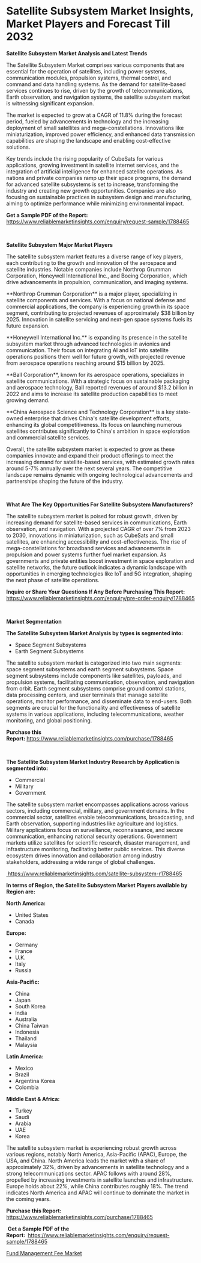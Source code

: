 <p><h1>Satellite Subsystem Market Insights, Market Players and Forecast Till 2032</h1></p><p><strong>Satellite Subsystem Market Analysis and Latest Trends</strong></p>
<p><p>The Satellite Subsystem Market comprises various components that are essential for the operation of satellites, including power systems, communication modules, propulsion systems, thermal control, and command and data handling systems. As the demand for satellite-based services continues to rise, driven by the growth of telecommunications, Earth observation, and navigation systems, the satellite subsystem market is witnessing significant expansion. </p><p>The market is expected to grow at a CAGR of 11.8% during the forecast period, fueled by advancements in technology and the increasing deployment of small satellites and mega-constellations. Innovations like miniaturization, improved power efficiency, and enhanced data transmission capabilities are shaping the landscape and enabling cost-effective solutions. </p><p>Key trends include the rising popularity of CubeSats for various applications, growing investment in satellite internet services, and the integration of artificial intelligence for enhanced satellite operations. As nations and private companies ramp up their space programs, the demand for advanced satellite subsystems is set to increase, transforming the industry and creating new growth opportunities. Companies are also focusing on sustainable practices in subsystem design and manufacturing, aiming to optimize performance while minimizing environmental impact.</p></p>
<p><strong>Get a Sample PDF of the Report:&nbsp;</strong> <a href="https://www.reliablemarketinsights.com/enquiry/request-sample/1788465?utm_campaign=2566&utm_medium=2&utm_source=Github&utm_content=ia&utm_term=10032025&utm_id=satellite-subsystem">https://www.reliablemarketinsights.com/enquiry/request-sample/1788465</a></p>
<p>&nbsp;</p>
<p><strong>Satellite Subsystem Major Market Players</strong></p>
<p><p>The satellite subsystem market features a diverse range of key players, each contributing to the growth and innovation of the aerospace and satellite industries. Notable companies include Northrop Grumman Corporation, Honeywell International Inc., and Boeing Corporation, which drive advancements in propulsion, communication, and imaging systems.</p><p>**Northrop Grumman Corporation** is a major player, specializing in satellite components and services. With a focus on national defense and commercial applications, the company is experiencing growth in its space segment, contributing to projected revenues of approximately $38 billion by 2025. Innovation in satellite servicing and next-gen space systems fuels its future expansion.</p><p>**Honeywell International Inc.** is expanding its presence in the satellite subsystem market through advanced technologies in avionics and communication. Their focus on integrating AI and IoT into satellite operations positions them well for future growth, with projected revenue from aerospace operations reaching around $15 billion by 2025.</p><p>**Ball Corporation**, known for its aerospace operations, specializes in satellite communications. With a strategic focus on sustainable packaging and aerospace technology, Ball reported revenues of around $13.2 billion in 2022 and aims to increase its satellite production capabilities to meet growing demand.</p><p>**China Aerospace Science and Technology Corporation** is a key state-owned enterprise that drives China's satellite development efforts, enhancing its global competitiveness. Its focus on launching numerous satellites contributes significantly to China's ambition in space exploration and commercial satellite services.</p><p>Overall, the satellite subsystem market is expected to grow as these companies innovate and expand their product offerings to meet the increasing demand for satellite-based services, with estimated growth rates around 5-7% annually over the next several years. The competitive landscape remains dynamic with ongoing technological advancements and partnerships shaping the future of the industry.</p></p>
<p>&nbsp;</p>
<p><strong>What Are The Key Opportunities For Satellite Subsystem Manufacturers?</strong></p>
<p><p>The satellite subsystem market is poised for robust growth, driven by increasing demand for satellite-based services in communications, Earth observation, and navigation. With a projected CAGR of over 7% from 2023 to 2030, innovations in miniaturization, such as CubeSats and small satellites, are enhancing accessibility and cost-effectiveness. The rise of mega-constellations for broadband services and advancements in propulsion and power systems further fuel market expansion. As governments and private entities boost investment in space exploration and satellite networks, the future outlook indicates a dynamic landscape with opportunities in emerging technologies like IoT and 5G integration, shaping the next phase of satellite operations.</p></p>
<p><strong>Inquire or Share Your Questions If Any Before Purchasing This Report:</strong> <a href="https://www.reliablemarketinsights.com/enquiry/pre-order-enquiry/1788465?utm_campaign=2566&utm_medium=2&utm_source=Github&utm_content=ia&utm_term=10032025&utm_id=satellite-subsystem">https://www.reliablemarketinsights.com/enquiry/pre-order-enquiry/1788465</a></p>
<p>&nbsp;</p>
<p><strong>Market Segmentation</strong></p>
<p><strong>The Satellite Subsystem Market Analysis by types is segmented into:</strong></p>
<p><ul><li>Space Segment Subsystems</li><li>Earth Segment Subsystems</li></ul></p>
<p><p>The satellite subsystem market is categorized into two main segments: space segment subsystems and earth segment subsystems. Space segment subsystems include components like satellites, payloads, and propulsion systems, facilitating communication, observation, and navigation from orbit. Earth segment subsystems comprise ground control stations, data processing centers, and user terminals that manage satellite operations, monitor performance, and disseminate data to end-users. Both segments are crucial for the functionality and effectiveness of satellite systems in various applications, including telecommunications, weather monitoring, and global positioning.</p></p>
<p><strong>Purchase this Report:&nbsp;</strong><a href="https://www.reliablemarketinsights.com/purchase/1788465?utm_campaign=2566&utm_medium=2&utm_source=Github&utm_content=ia&utm_term=10032025&utm_id=satellite-subsystem">https://www.reliablemarketinsights.com/purchase/1788465</a></p>
<p>&nbsp;</p>
<p><strong>The Satellite Subsystem Market Industry Research by Application is segmented into:</strong></p>
<p><ul><li>Commercial</li><li>Military</li><li>Government</li></ul></p>
<p><p>The satellite subsystem market encompasses applications across various sectors, including commercial, military, and government domains. In the commercial sector, satellites enable telecommunications, broadcasting, and Earth observation, supporting industries like agriculture and logistics. Military applications focus on surveillance, reconnaissance, and secure communication, enhancing national security operations. Government markets utilize satellites for scientific research, disaster management, and infrastructure monitoring, facilitating better public services. This diverse ecosystem drives innovation and collaboration among industry stakeholders, addressing a wide range of global challenges.</p></p>
<p><a href="https://www.reliablemarketinsights.com/satellite-subsystem-r1788465?utm_campaign=2566&utm_medium=2&utm_source=Github&utm_content=ia&utm_term=10032025&utm_id=satellite-subsystem">&nbsp;https://www.reliablemarketinsights.com/satellite-subsystem-r1788465</a></p>
<p><strong>In terms of Region, the Satellite Subsystem Market Players available by Region are:</strong></p>
<p>
    <p> <strong> North America: </strong>
        <ul>
            <li>United States</li>
            <li>Canada</li>
        </ul>
        </p> 
    <p> <strong> Europe: </strong>
        <ul>
            <li>Germany</li>
            <li>France</li>
            <li>U.K.</li>
            <li>Italy</li>
            <li>Russia</li>
        </ul>
        </p> 
    <p> <strong> Asia-Pacific: </strong>
        <ul>
            <li>China</li>
            <li>Japan</li>
            <li>South Korea</li>
            <li>India</li>
            <li>Australia</li>
            <li>China Taiwan</li>
            <li>Indonesia</li>
            <li>Thailand</li>
            <li>Malaysia</li>
        </ul>
        </p> 
    <p> <strong> Latin America: </strong>
        <ul>
            <li>Mexico</li>
            <li>Brazil</li>
            <li>Argentina Korea</li>
            <li>Colombia</li>
        </ul>
        </p> 
    <p> <strong> Middle East & Africa: </strong>
        <ul>
            <li>Turkey</li>
            <li>Saudi</li>
            <li>Arabia</li>
            <li>UAE</li>
            <li>Korea</li>
        </ul>
    </p>
    </p>
<p><p>The satellite subsystem market is experiencing robust growth across various regions, notably North America, Asia-Pacific (APAC), Europe, the USA, and China. North America leads the market with a share of approximately 32%, driven by advancements in satellite technology and a strong telecommunications sector. APAC follows with around 28%, propelled by increasing investments in satellite launches and infrastructure. Europe holds about 22%, while China contributes roughly 18%. The trend indicates North America and APAC will continue to dominate the market in the coming years.</p></p>
<p><strong>Purchase this Report: </strong><a href="https://www.reliablemarketinsights.com/purchase/1788465?utm_campaign=2566&utm_medium=2&utm_source=Github&utm_content=ia&utm_term=10032025&utm_id=satellite-subsystem">https://www.reliablemarketinsights.com/purchase/1788465</a></p>
<p>&nbsp;<strong>Get a Sample PDF of the Report:&nbsp;&nbsp;</strong><a href="https://www.reliablemarketinsights.com/enquiry/request-sample/1788465?utm_campaign=2566&utm_medium=2&utm_source=Github&utm_content=ia&utm_term=10032025&utm_id=satellite-subsystem">https://www.reliablemarketinsights.com/enquiry/request-sample/1788465</a></p>
<p><strong></strong></p>
<p><p><a href="https://github.com/boitafbg/Market-Research-Report-List-1/blob/main/fund-management-fee-market.md?utm_campaign=2566&utm_medium=2&utm_source=Github&utm_content=ia&utm_term=10032025&utm_id=satellite-subsystem">Fund Management Fee Market</a></p></p>